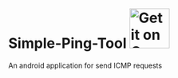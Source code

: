 # Simple-Ping-Tool <a style="margin-bottom: 0;" href='https://play.google.com/store/apps/details?id=com.kantamori.simpleping'><img alt='Get it on Google Play' src='https://play.google.com/intl/en_us/badges/images/generic/en_badge_web_generic.png' height="80px"/></a>

An android application for send ICMP requests

